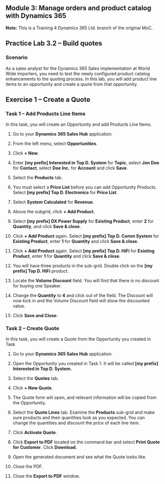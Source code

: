 ## Module 3: Manage orders and product catalog with Dynamics 365

**Note:** This is a Training 4 Dynamics 365 Ltd. branch of the original MoC.

## Practice Lab 3.2 – Build quotes

### Scenario

As a sales analyst for the Dynamics 365 Sales implementation at World Wide
Importers, you need to test the newly configured product catalog enhancements to
the quoting process. In this lab, you will add product line items to an
opportunity and create a quote from that opportunity.

## Exercise 1 – Create a Quote

### Task 1 – Add Products Line Items

In this task, you will create an Opportunity and add Products Line Items.

1. Go to your **Dynamics 365 Sales Hub** application.

1. From the left menu, select **Opportunities**.

1. Click **+ New**.

1. Enter **[my prefix] Interested in Top D. System** for **Topic**, select **Jon Doe** for **Contact**, select **Doe Inc.** for **Account** and click **Save**.

1. Select the **Products** tab.

1. You must select a **Price List** before you can add Opportunity Products. Select **[my prefix] Top D. Electronics** for **Price List**.

1. Select **System Calculated** for **Revenue**.

1. Above the subgrid, click **+ Add Product.**

1. Select **[my prefix] DX Power Supply** for **Existing Product**, enter **2** for **Quantity**, and click **Save & close**.

1. Click **+ Add Product** again. Select **[my prefix] Top D. Comm System** for **Existing Product**, enter **1** for **Quantity** and click **Save & close**.

1. Click **+ Add Product** again. Select **[my prefix] Top D. HiFi** for **Existing Product**, enter **1** for **Quantity** and click **Save & close**.

1. You will have three products in the sub-grid. Double click on the **[my prefix] Top D. HiFi** product.

1. Locate the **Volume Discount** field. You will find that there is no discount for buying one Speaker.

1. Change the **Quantity** to **4** and click out of the field. The Discount will now kick in and the Volume Discount field will show the discounted value.

1. Click **Save and Close**.

### Task 2 – Create Quote

In this task, you will create a Quote from the Opportunity you created in Task

1. Go to your **Dynamics 365 Sales Hub** application.

1. Open the Opportunity you created in Task 1. It will be called **[my prefix] Interested in Top D. System.**

1. Select the **Quotes** tab.

1. Click **+ New Quote**.

1. The Quote form will open, and relevant information will be copied from the Opportunity.

1. Select the **Quote Lines** tab. Examine the **Products** sub-grid and make sure products and their quantities look as you expected. You can change the quantities and discount the price of each line item.

1. Click **Activate Quote**.

1. Click **Export to PDF** located on the command bar and select **Print Quote for Customer**. Click **Download.**

1. Open the generated document and see what the Quote looks like.

1. Close the PDF.

1. Close the **Export to PDF** window.